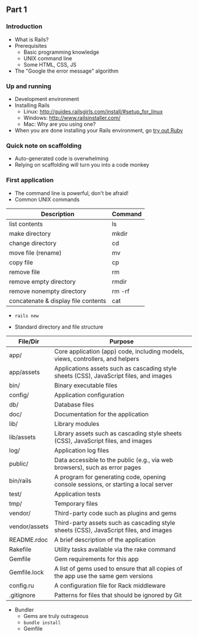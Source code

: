 ## Part 1

### Introduction
* What is Rails?
* Prerequisites
  * Basic programming knowledge
  * UNIX command line
  * Some HTML, CSS, JS
* The "Google the error message" algorithm

### Up and running
* Development environment
* Installing Rails
  * Linux: http://guides.railsgirls.com/install/#setup_for_linux
  * Windows: http://www.railsinstaller.com/
  * Mac: Why are you using one?
* When you are done installing your Rails environment, go [try out Ruby](http://tryruby.org)

### Quick note on scaffolding
* Auto-generated code is overwhelming
* Relying on scaffolding will turn you into a code monkey

### First application
* The command line is powerful, don't be afraid!
* Common UNIX commands

Description                         | Command
------------------------------------|---------------------
list contents                       | ls
make directory                      | mkdir <dirname>
change directory                    | cd <dirname>
move file (rename)                  | mv <source> <target>
copy file                           | cp <source> <target>
remove file                         | rm <file>
remove empty directory              | rmdir <directory>
remove nonempty directory           | rm -rf <directory>
concatenate & display file contents | cat <file>

* ``` rails new ```

* Standard directory and file structure

File/Dir      | Purpose
--------------|----------------------------------------------------------------------------------------
app/          | Core application (app) code, including models, views, controllers, and helpers
app/assets    | Applications assets such as cascading style sheets (CSS), JavaScript files, and images
bin/          | Binary executable files
config/       | Application configuration
db/           | Database files
doc/          | Documentation for the application
lib/          | Library modules
lib/assets 	  | Library assets such as cascading style sheets (CSS), JavaScript files, and images
log/ 	        | Application log files
public/ 	    | Data accessible to the public (e.g., via web browsers), such as error pages
bin/rails     | A program for generating code, opening console sessions, or starting a local server
test/         | Application tests
tmp/ 	        | Temporary files
vendor/       | Third-party code such as plugins and gems
vendor/assets | Third-party assets such as cascading style sheets (CSS), JavaScript files, and images
README.rdoc   | A brief description of the application
Rakefile 	    | Utility tasks available via the rake command
Gemfile     	| Gem requirements for this app
Gemfile.lock 	| A list of gems used to ensure that all copies of the app use the same gem versions
config.ru 	  | A configuration file for Rack middleware
.gitignore   	| Patterns for files that should be ignored by Git

* Bundler
  * Gems are truly outrageous
  * ``` bundle install ```
  * Gemfile
